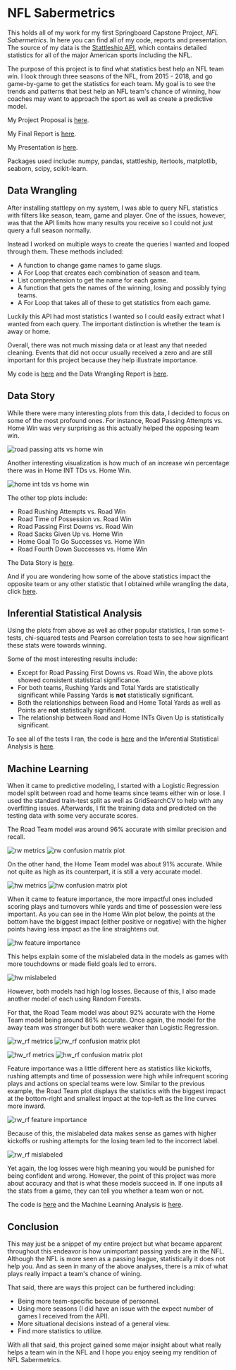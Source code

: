 # NFL Sabermetrics

This holds all of my work for my first Springboard Capstone Project, *NFL Sabermetrics*. In here you can find all of my code, reports and presentation. The source of my data is the [Stattleship API](https://www.stattleship.com/), which contains detailed statistics for all of the major American sports including the NFL.

The purpose of this project is to find what statistics best help an NFL team win. I look through three seasons of the NFL, from 2015 - 2018, and go game-by-game to get the statistics for each team. My goal is to see the trends and patterns that best help an NFL team's chance of winning, how coaches may want to approach the sport as well as create a predictive model.

My Project Proposal is [here](https://github.com/SportsReiter12/Data-Science/blob/master/NFL%20Capstone%20Project/NFL%20Capstone%20Project%20Proposal.pdf).

My Final Report is [here](https://github.com/SportsReiter12/Data-Science/blob/master/NFL%20Capstone%20Project/NFL%20Capstone%20Final%20Report.pdf).

My Presentation is [here](https://github.com/SportsReiter12/Data-Science/blob/master/NFL%20Capstone%20Project/NFL%20Capstone%20Presentation.pptx).

Packages used include: numpy, pandas, stattleship, itertools, matplotlib, seaborn, scipy, scikit-learn.

## Data Wrangling

After installing stattlepy on my system, I was able to query NFL statistics with filters like season, team, game and player. One of the issues, however, was that the API limits how many results you receive so I could not just query a full season normally.

Instead I worked on multiple ways to create the queries I wanted and looped through them. These methods included:
  - A function to change game names to game slugs.
  - A For Loop that creates each combination of season and team.
  - List comprehension to get the name for each game.
  - A function that gets the names of the winning, losing and possibly tying teams.
  - A For Loop that takes all of these to get statistics from each game.
  
Luckily this API had most statistics I wanted so I could easily extract what I wanted from each query. The important distinction is whether the team is away or home. 

Overall, there was not much missing data or at least any that needed cleaning. Events that did not occur usually received a zero and are still important for this project because they help illustrate importance.

My code is [here](https://github.com/SportsReiter12/Data-Science/blob/master/NFL%20Capstone%20Project/Data%20Wrangling/NFL%20Capstone%20Project%20Data%20Wrangling.ipynb) and the Data Wrangling Report is [here](https://github.com/SportsReiter12/Data-Science/blob/master/NFL%20Capstone%20Project/Data%20Wrangling/NFL%20Capstone%20Data%20Wrangling%20Report.pdf).

## Data Story

While there were many interesting plots from this data, I decided to focus on some of the most profound ones. For instance, Road Passing Attempts vs. Home Win was very surprising as this actually helped the opposing team win.

![road passing atts vs home win](https://user-images.githubusercontent.com/37318222/48574966-78577900-e8c5-11e8-866f-be938e758dad.png)

Another interesting visualization is how much of an increase win percentage there was in Home INT TDs vs. Home Win.

![home int tds vs home win](https://user-images.githubusercontent.com/37318222/48575013-97560b00-e8c5-11e8-9047-cab7b0f0ffea.png)

The other top plots include:
   - Road Rushing Attempts vs. Road Win
   - Road Time of Possession vs. Road Win
   - Road Passing First Downs vs. Road Win
   - Road Sacks Given Up vs. Home Win
   - Home Goal To Go Successes vs. Home Win
   - Road Fourth Down Successes vs. Home Win
   
 The Data Story is [here](https://github.com/SportsReiter12/Data-Science/blob/master/NFL%20Capstone%20Project/Data%20Storytelling/NFL%20Capstone%20Data%20Story.ipynb).
 
 And if you are wondering how some of the above statistics impact the opposite team or any other statistic that I obtained while wrangling the data, click [here](https://github.com/SportsReiter12/Data-Science/blob/master/NFL%20Capstone%20Project/Data%20Storytelling/NFL%20Capstone%20EDA%20-%20Plots.ipynb).
 
 ## Inferential Statistical Analysis
 
 Using the plots from above as well as other popular statistics, I ran some t-tests, chi-squared tests and Pearson correlation tests to see how significant these stats were towards winning.
 
 Some of the most interesting results include:
   - Except for Road Passing First Downs vs. Road Win, the above plots showed consistent statistical significance.
   - For both teams, Rushing Yards and Total Yards are statistically significant while Passing Yards is **not** statistically significant.
   - Both the relationships between Road and Home Total Yards as well as Points are **not** statistically significant.
   - The relationship between Road and Home INTs Given Up is statistically significant.
   
 To see all of the tests I ran, the code is [here](https://github.com/SportsReiter12/Data-Science/blob/master/NFL%20Capstone%20Project/Inferential%20Statistics/NFL%20Capstone%20EDA%20-%20Inferential%20Statistics.ipynb) and the Inferential Statistical Analysis is [here](https://github.com/SportsReiter12/Data-Science/blob/master/NFL%20Capstone%20Project/Inferential%20Statistics/NFL%20Capstone%20Inferential%20Statistical%20Analysis.pdf).
 
 ## Machine Learning
 
 When it came to predictive modeling, I started with a Logistic Regression model split between road and home teams since teams either win or lose. I used the standard train-test split as well as GridSearchCV to help with any overfitting issues. Afterwards, I fit the training data and predicted on the testing data with some very accurate scores.
 
 The Road Team model was around 96% accurate with similar precision and recall.
 
 ![rw metrics](https://user-images.githubusercontent.com/37318222/48793712-afa29d00-ecac-11e8-851c-90e7bb1c952a.png)
 ![rw confusion matrix plot](https://user-images.githubusercontent.com/37318222/49199352-36f6ad00-f34c-11e8-9681-565af7babcbc.png)
 
 On the other hand, the Home Team model was about 91% accurate. While not quite as high as its counterpart, it is still a very accurate model.
 
![hw metrics](https://user-images.githubusercontent.com/37318222/49129347-3e528380-f284-11e8-93c4-d95c29128989.png)
![hw confusion matrix plot](https://user-images.githubusercontent.com/37318222/49199361-41b14200-f34c-11e8-8961-c8e88edff12b.png)
 
 When it came to feature importance, the more impactful ones included scoring plays and turnovers while yards and time of possession were less important. As you can see in the Home Win plot below, the points at the bottom have the biggest impact (either positive or negative) with the higher points having less impact as the line straightens out.
 
 ![hw feature importance](https://user-images.githubusercontent.com/37318222/48793795-f6909280-ecac-11e8-977b-94ac3ae3dbe8.png)
 
 This helps explain some of the mislabeled data in the models as games with more touchdowns or made field goals led to errors.
 
 ![hw mislabeled](https://user-images.githubusercontent.com/37318222/48793900-42dbd280-ecad-11e8-89b9-367b7039a1d8.png)
 
 However, both models had high log losses. Because of this, I also made another model of each using Random Forests.
 
 For that, the Road Team model was about 92% accurate with the Home Team model being around 86% accurate. Once again, the model for the away team was stronger but both were weaker than Logistic Regression.
 
 ![rw_rf metrics](https://user-images.githubusercontent.com/37318222/48793826-0e681680-ecad-11e8-8ab3-bd7592e7bf94.png)
 ![rw_rf confusion matrix plot](https://user-images.githubusercontent.com/37318222/49199369-4bd34080-f34c-11e8-8a29-e3b1a98ee6d1.png)
 
 ![hw_rf metrics](https://user-images.githubusercontent.com/37318222/48793836-17f17e80-ecad-11e8-8e22-0fa163876b61.png)
 ![hw_rf confusion matrix plot](https://user-images.githubusercontent.com/37318222/49199375-58f02f80-f34c-11e8-9c26-615f2a046e57.png)
 
 Feature importance was a little different here as statistics like kickoffs, rushing attempts and time of possession were high while infrequent scoring plays and actions on special teams were low. Similar to the previous example, the Road Team plot displays the statistics with the biggest impact at the bottom-right and smallest impact at the top-left as the line curves more inward.
 
 ![rw_rf feature importance](https://user-images.githubusercontent.com/37318222/48793923-538c4880-ecad-11e8-8818-bb9157aec8b6.png)
 
 Because of this, the mislabeled data makes sense as games with higher kickoffs or rushing attempts for the losing team led to the incorrect label.
 
 ![rw_rf mislabeled](https://user-images.githubusercontent.com/37318222/48794186-0fe60e80-ecae-11e8-9137-da1a7f240e84.png)
 
 Yet again, the log losses were high meaning you would be punished for being confident and wrong. However, the point of this project was more about accuracy and that is what these models succeed in. If one inputs all the stats from a game, they can tell you whether a team won or not.
 
 The code is [here](https://github.com/SportsReiter12/Data-Science/blob/master/NFL%20Capstone%20Project/Machine%20Learning/NFL%20Capstone%20Machine%20Learning.ipynb) and the Machine Learning Analysis is [here](https://github.com/SportsReiter12/Data-Science/blob/master/NFL%20Capstone%20Project/Machine%20Learning/NFL%20Capstone%20Machine%20Learning%20Analysis.pdf).
 
 ## Conclusion
 
 This may just be a snippet of my entire project but what became apparent throughout this endeavor is how unimportant passing yards are in the NFL. Although the NFL is more seen as a passing league, statistically it does not help you. And as seen in many of the above analyses, there is a mix of what plays really impact a team's chance of wining.
 
 That said, there are ways this project can be furthered including:
  - Being more team-specific because of personnel.
  - Using more seasons (I did have an issue with the expect number of games I received from the API).
  - More situational decisions instead of a general view.
  - Find more statistics to utilize.
  
With all that said, this project gained some major insight about what really helps a team win in the NFL and I hope you enjoy seeing my rendition of NFL Sabermetrics.
